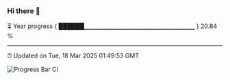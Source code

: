 ### Hi there 👋

⏳ Year progress { ██████▁▁▁▁▁▁▁▁▁▁▁▁▁▁▁▁▁▁▁▁▁▁▁▁ } 20.84 %

---

⏰ Updated on Tue, 18 Mar 2025 01:49:53 GMT

![Progress Bar CI](https://github.com/ZhaoGui/ZhaoGui/workflows/Progress%20Bar%20CI/badge.svg)
